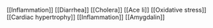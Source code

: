 [[Inflammation]]
[[Diarrhea]]
[[Cholera]]
[[Ace Ii]]
[[Oxidative stress]]
[[Cardiac hypertrophy]]
[[Inflammation]]
[[Amygdalin]]
